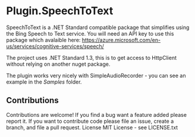 # Plugin.SpeechToText

SpeechToText is a .NET Standard compatible package that simplifies using the Bing Speech to Text service. 
You will need an API key to use this package which avalaible here: https://azure.microsoft.com/en-us/services/cognitive-services/speech/

The project uses .NET Standard 1.3, this is to get access to HttpClient without relying on another nuget package. 

The plugin works very nicely with SimpleAudioRecorder - you can see an example in the *Samples* folder.

## Contributions

Contributions are welcome! If you find a bug want a feature added please report it.
If you want to contribute code please file an issue, create a branch, and file a pull request.
License
MIT License - see LICENSE.txt
